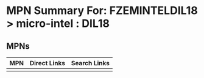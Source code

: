 



# MPN Summary For: FZEMINTELDIL18 > micro-intel : DIL18

## MPNs
  

|MPN|Direct Links|Search Links|
| :--- | :--- | :--- |
||||
